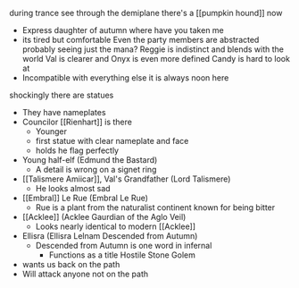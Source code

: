 during trance see through the demiplane
there's a [[pumpkin hound]] now
- Express daughter of autumn where have you taken me
- its tired but comfortable
Even the party members are abstracted
probably seeing just the mana?
Reggie is indistinct and blends with the world
Val is clearer and Onyx is even more defined
Candy is hard to look at
- Incompatible with everything else
it is always noon here

shockingly there are statues
- They have nameplates
- Councilor [[Rienhart]] is there
	- Younger
	- first statue with clear nameplate and face
	- holds he flag perfectly
- Young half-elf (Edmund the Bastard)
	- A detail is wrong on a signet ring
- [[Talismere Amiicar]], Val's Grandfather (Lord Talismere)
	- He looks almost sad
- [[Embral]] Le Rue (Embral Le Rue)
	- Rue is a plant from the naturalist continent known for being bitter
- [[Acklee]] (Acklee Gaurdian of the Aglo Veil)
	- Looks nearly identical to modern [[Acklee]]
- Ellisra (Ellisra Lelnam Descended from Autumn)
	- Descended from Autumn is one word in infernal
		- Functions as a title
Hostile Stone Golem
- wants us back on the path
- Will attack anyone not on the path


